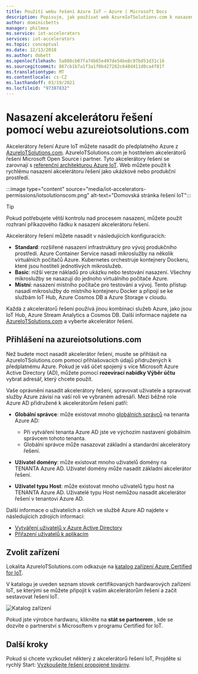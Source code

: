 ```yaml
---
title: Použití webu řešení Azure IoT – Azure | Microsoft Docs
description: Popisuje, jak používat web AzureIoTSolutions.com k nasazení akcelerátoru řešení.
author: dominicbetts
manager: philmea
ms.service: iot-accelerators
services: iot-accelerators
ms.topic: conceptual
ms.date: 12/13/2018
ms.author: dobett
ms.openlocfilehash: 5a088cb07fa74b65e497de54be8c97bd51d31c16
ms.sourcegitcommit: 867cb1b7a1f3a1f0b427282c648d411d0ca4f81f
ms.translationtype: MT
ms.contentlocale: cs-CZ
ms.lasthandoff: 03/19/2021
ms.locfileid: "97387832"
---
```

# <a name="use-the-azureiotsolutionscom-site-to-deploy-your-solution-accelerator"></a>Nasazení akcelerátoru řešení pomocí webu azureiotsolutions.com

Akcelerátory řešení Azure IoT můžete nasadit do předplatného Azure z [AzureIoTSolutions.com](https://www.azureiotsolutions.com/Accelerators). AzureIoTSolutions.com je hostitelem akcelerátorů řešení Microsoft Open Source i partner. Tyto akcelerátory řešení se zarovnají s [referenční architekturou Azure IoT](/azure/architecture/reference-architectures/iot). Web můžete použít k rychlému nasazení akcelerátoru řešení jako ukázkové nebo produkční prostředí.

:::image type="content" source="media/iot-accelerators-permissions/iotsolutionscom.png" alt-text="Domovská stránka řešení IoT":::

> [!TIP]
> Pokud potřebujete větší kontrolu nad procesem nasazení, můžete použít rozhraní příkazového řádku k nasazení akcelerátoru řešení.

Akcelerátory řešení můžete nasadit v následujících konfiguracích:

* **Standard**: rozšířené nasazení infrastruktury pro vývoj produkčního prostředí. Azure Container Service nasadí mikroslužby na několik virtuálních počítačů Azure. Kubernetes orchestruje kontejnery Dockeru, které jsou hostiteli jednotlivých mikroslužeb.
* **Basic**: nižší verze nákladů pro ukázku nebo testování nasazení. Všechny mikroslužby se nasazují do jednoho virtuálního počítače Azure.
* **Místní**: nasazení místního počítače pro testování a vývoj. Tento přístup nasadí mikroslužby do místního kontejneru Docker a připojí se ke službám IoT Hub, Azure Cosmos DB a Azure Storage v cloudu.

Každá z akcelerátorů řešení používá jinou kombinaci služeb Azure, jako jsou IoT Hub, Azure Stream Analytics a Cosmos DB. Další informace najdete na [AzureIoTSolutions.com](https://www.azureiotsolutions.com/Accelerators) a vyberte akcelerátor řešení.

## <a name="sign-in-at-azureiotsolutionscom"></a>Přihlášení na azureiotsolutions.com

Než budete moct nasadit akcelerátor řešení, musíte se přihlásit na AzureIoTSolutions.com pomocí přihlašovacích údajů přidružených k předplatnému Azure. Pokud je váš účet spojený s více Microsoft Azure Active Directory (AD), můžete pomocí **rozevírací nabídky Výběr účtu** vybrat adresář, který chcete použít.

Vaše oprávnění nasadit akcelerátory řešení, spravovat uživatele a spravovat služby Azure závisí na vaší roli ve vybraném adresáři. Mezi běžné role Azure AD přidružené k akcelerátorům řešení patří:

* **Globální správce**: může existovat mnoho [globálních správců](../active-directory/roles/permissions-reference.md) na tenanta Azure AD:

  * Při vytváření tenanta Azure AD jste ve výchozím nastavení globálním správcem tohoto tenanta.
  * Globální správce může nasazovat základní a standardní akcelerátory řešení.

* **Uživatel domény**: může existovat mnoho uživatelů domény na TENANTA Azure AD. Uživatel domény může nasadit základní akcelerátor řešení.

* **Uživatel typu Host**: může existovat mnoho uživatelů typu host na TENANTA Azure AD. Uživatelé typu Host nemůžou nasadit akcelerátor řešení v tenantovi Azure AD.

Další informace o uživatelích a rolích ve službě Azure AD najdete v následujících zdrojích informací:

* [Vytváření uživatelů v Azure Active Directory](../active-directory/fundamentals/active-directory-users-profile-azure-portal.md)
* [Přiřazení uživatelů k aplikacím](../active-directory/manage-apps/assign-user-or-group-access-portal.md)

## <a name="choose-your-device"></a>Zvolit zařízení

Lokalita AzureIoTSolutions.com odkazuje na [katalog zařízení Azure Certified for IoT](https://catalog.azureiotsolutions.com/).

V katalogu je uveden seznam stovek certifikovaných hardwarových zařízení IoT, se kterými se můžete připojit k vašim akcelerátorům řešení a začít sestavovat řešení IoT.

![Katalog zařízení](media/iot-accelerators-permissions/devicecatalog.png)

Pokud jste výrobce hardwaru, klikněte na **stát se partnerem** , kde se dozvíte o partnerství s Microsoftem v programu Certified for IoT.

## <a name="next-steps"></a>Další kroky

Pokud si chcete vyzkoušet některý z akcelerátorů řešení IoT, Projděte si rychlý Start: [Vyzkoušejte řešení propojené továrny](quickstart-connected-factory-deploy.md).
